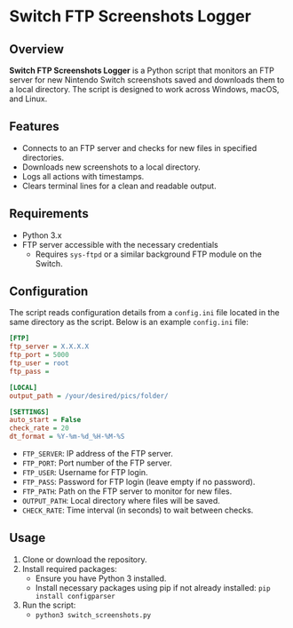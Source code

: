 # Switch FTP Screenshots Logger

## Overview

**Switch FTP Screenshots Logger** is a Python script that monitors an FTP server for new Nintendo Switch screenshots saved and downloads them to a local directory. The script is designed to work across Windows, macOS, and Linux.

## Features

- Connects to an FTP server and checks for new files in specified directories.
- Downloads new screenshots to a local directory.
- Logs all actions with timestamps.
- Clears terminal lines for a clean and readable output.

## Requirements

- Python 3.x
- FTP server accessible with the necessary credentials
    - Requires `sys-ftpd` or a similar background FTP module on the Switch.

## Configuration

The script reads configuration details from a `config.ini` file located in the same directory as the script. Below is an example `config.ini` file:

```ini
[FTP]
ftp_server = X.X.X.X
ftp_port = 5000
ftp_user = root
ftp_pass = 

[LOCAL]
output_path = /your/desired/pics/folder/

[SETTINGS]
auto_start = False
check_rate = 20
dt_format = %Y-%m-%d_%H-%M-%S
```

- `FTP_SERVER`: IP address of the FTP server.
- `FTP_PORT`: Port number of the FTP server.
- `FTP_USER`: Username for FTP login.
- `FTP_PASS`: Password for FTP login (leave empty if no password).
- `FTP_PATH`: Path on the FTP server to monitor for new files.
- `OUTPUT_PATH`: Local directory where files will be saved.
- `CHECK_RATE`: Time interval (in seconds) to wait between checks.

## Usage

1. Clone or download the repository.
2. Install required packages:
    - Ensure you have Python 3 installed.
    - Install necessary packages using pip if not already installed:
      ```pip install configparser```
3. Run the script:
    - `python3 switch_screenshots.py`

